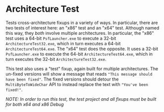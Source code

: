 # Architecture Test
Tests cross-architecture fixups in a variety of ways. In particular, there are two tests of interest here: an "x86" test and an "x64" test. Although named this way, they _both_ involve multiple architectures. In particular, the "x86" test uses a 64-bit `PsfLauncher.exe` to execute a 32-bit `ArchitectureTest32.exe`, which in turn executes a 64-bit `ArchitectureTest64.exe`. The "x64" test does the opposite. It uses a 32-bit `PsfLauncher.exe` to execute the 64-bit `ArchitectureTest64.exe`, which in turn executes the 32-bit `ArchitectureTest32.exe`.

This test also uses a "test" fixup, again built for multiple architectures. The un-fixed versions will show a message that reads `"This message should have been fixed"`. The fixed versions should detour the `MultiByteToWideChar` API to instead replace the text with `"You've been fixed!"`.

_NOTE: In order to run this test, the test project and all fixups must be built for both x64 and x86 Debug_

